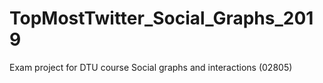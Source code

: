 # TopMostTwitter_Social_Graphs_2019
Exam project for DTU course Social graphs and interactions (02805) 
